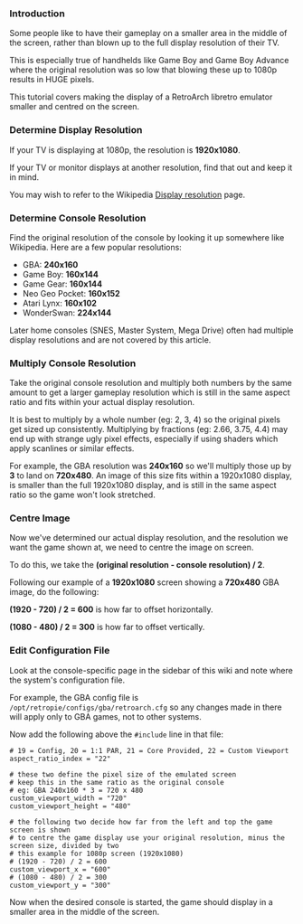 ### Introduction

Some people like to have their gameplay on a smaller area in the middle of the screen, rather than blown up to the full display resolution of their TV.

This is especially true of handhelds like Game Boy and Game Boy Advance where the original resolution was so low that blowing these up to 1080p results in HUGE pixels.

This tutorial covers making the display of a RetroArch libretro emulator smaller and centred on the screen.

### Determine Display Resolution

If your TV is displaying at 1080p, the resolution is **1920x1080**.

If your TV or monitor displays at another resolution, find that out and keep it in mind.

You may wish to refer to the Wikipedia [Display resolution](https://en.wikipedia.org/wiki/Display_resolution) page.

### Determine Console Resolution

Find the original resolution of the console by looking it up somewhere like Wikipedia. Here are a few popular resolutions:

* GBA: **240x160**
* Game Boy: **160x144**
* Game Gear: **160x144**
* Neo Geo Pocket: **160x152**
* Atari Lynx: **160x102**
* WonderSwan: **224x144**

Later home consoles (SNES, Master System, Mega Drive) often had multiple display resolutions and are not covered by this article.

### Multiply Console Resolution

Take the original console resolution and multiply both numbers by the same amount to get a larger gameplay resolution which is still in the same aspect ratio and fits within your actual display resolution.

It is best to multiply by a whole number (eg: 2, 3, 4) so the original pixels get sized up consistently. Multiplying by fractions (eg: 2.66, 3.75, 4.4) may end up with strange ugly pixel effects, especially if using shaders which apply scanlines or similar effects.

For example, the GBA resolution was **240x160** so we'll multiply those up by **3** to land on **720x480**. An image of this size fits within a 1920x1080 display, is smaller than the full 1920x1080 display, and is still in the same aspect ratio so the game won't look stretched.

### Centre Image

Now we've determined our actual display resolution, and the resolution we want the game shown at, we need to centre the image on screen.

To do this, we take the **(original resolution - console resolution) / 2**.

Following our example of a **1920x1080** screen showing a **720x480** GBA image, do the following:

**(1920 - 720) / 2 = 600** is how far to offset horizontally.

**(1080 - 480) / 2 = 300** is how far to offset vertically.

### Edit Configuration File

Look at the console-specific page in the sidebar of this wiki and note where the system's configuration file.

For example, the GBA config file is `/opt/retropie/configs/gba/retroarch.cfg` so any changes made in there will apply only to GBA games, not to other systems.

Now add the following above the `#include` line in that file:

~~~
# 19 = Config, 20 = 1:1 PAR, 21 = Core Provided, 22 = Custom Viewport
aspect_ratio_index = "22"

# these two define the pixel size of the emulated screen
# keep this in the same ratio as the original console
# eg: GBA 240x160 * 3 = 720 x 480
custom_viewport_width = "720"
custom_viewport_height = "480"

# the following two decide how far from the left and top the game screen is shown
# to centre the game display use your original resolution, minus the screen size, divided by two
# this example for 1080p screen (1920x1080)
# (1920 - 720) / 2 = 600
custom_viewport_x = "600"
# (1080 - 480) / 2 = 300
custom_viewport_y = "300"
~~~

Now when the desired console is started, the game should display in a smaller area in the middle of the screen.